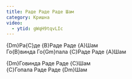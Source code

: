 ```yaml
---
title: Раде Раде Раде Шам
category: Кришна
video:
  - ytid: gWqH9tqvLIc
---
```

{Dm}Ра{C}де {B}Раде Раде {A}Шам  
Го{B}винда Го{Gm}пала {C}Раде Раде {A}Шам

{Dm}Говинда Раде Раде {C}Шам  
{C}Гопала Раде Раде {Dm}Шам

